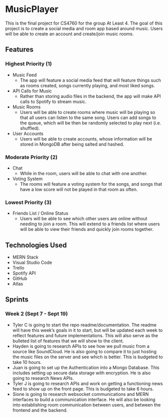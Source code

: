 # MusicPlayer
This is the final project for CS4760 for the group At Least 4. The goal of this project is to create a social media and room app based around music. Users will be able to create an account and create/join music rooms.

## Features
### Highest Priority (1)
* Music Feed
  * The app will feature a social media feed that will feature things such as rooms created, songs currently playing, and most liked songs. 
* API Calls for Music
  * Rather than storing audio files in the backend, the app will make API calls to Spotify to stream music.
* Music Rooms
  * Users will be able to create rooms where music will be playing so that all users can listen to the same song. Users can add songs to the queue, which will be then be randomly selected to play next (i.e. shuffled).
* User Accounts
  * Users will be able to create accounts, whose information will be stored in MongoDB after being salted and hashed.
### Moderate Priority (2)
* Chat
  * While in the room, users will be able to chat with one another.
* Voting System
  * The rooms will feature a voting system for the songs, and songs that have a low score will not be played in that room as often.
### Lowest Priority (3)
* Friends List / Online Status
  * Users will be able to see which other users are online without needing to join a room. This will extend to a friends list where users will be able to view their friends and quickly join rooms together.

## Technologies Used
* MERN Stack
* Visual Studio Code
* Trello
* Spotify API
* GitHub
* Atlas

## Sprints
### Week 2 (Sept 7 - Sept 19)
<ul>
  <li>Tyler C is going to start the repo readme/documentation. The readme will have this week’s goals in it to start, but will be updated each week to reflect features and future implementations. This will also serve as the bulleted list of features that we will show to the client.</li>
  <li>Hayden is going to research APIs to see how we pull music from a source like SoundCloud. He is also going to compare it to just hosting the music files on the server and see which is better. This is budgeted to take 10 hours.</li>
  <li>Juan is going to set up the Authentication into a Mongo Database. This includes setting up secure data storage with encryption. He is also going to research News APIs. </li>
  <li>Tyler J is going to research APIs and work on getting a functioning news feed to show up on the front page. This is budgeted to take 6 hours.</li>
  <li>Sione is going to research websocket communications and MERN interfaces to build a communication interface. He will also be looking into establishing room communication between users, and between the frontend and the backend.</li>
</ul>
